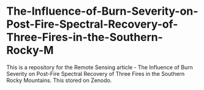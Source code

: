 # The-Influence-of-Burn-Severity-on-Post-Fire-Spectral-Recovery-of-Three-Fires-in-the-Southern-Rocky-M
This is a repository for the Remote Sensing article - The Influence of Burn Severity on Post-Fire Spectral Recovery of Three Fires in the Southern Rocky Mountains. This stored on Zenodo.
